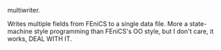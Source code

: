 multiwriter.

Writes multiple fields from FEniCS to a single data file. More a state-machine style programming than FEniCS's OO style, but I don't care, it works, DEAL WITH IT.

